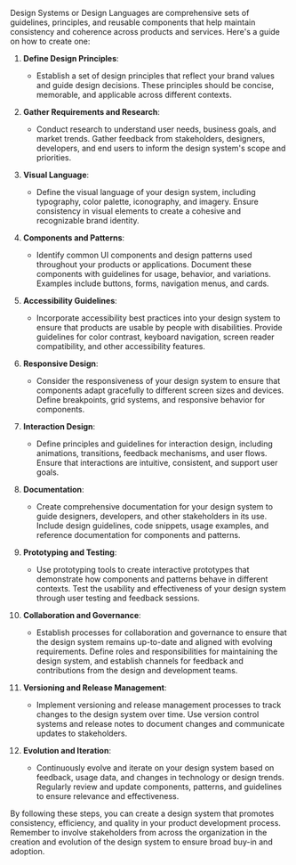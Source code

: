 Design Systems or Design Languages are comprehensive sets of guidelines, principles, and reusable components that help maintain consistency and coherence across products and services. Here's a guide on how to create one:

1. **Define Design Principles**:

   - Establish a set of design principles that reflect your brand values and guide design decisions. These principles should be concise, memorable, and applicable across different contexts.

2. **Gather Requirements and Research**:

   - Conduct research to understand user needs, business goals, and market trends. Gather feedback from stakeholders, designers, developers, and end users to inform the design system's scope and priorities.

3. **Visual Language**:

   - Define the visual language of your design system, including typography, color palette, iconography, and imagery. Ensure consistency in visual elements to create a cohesive and recognizable brand identity.

4. **Components and Patterns**:

   - Identify common UI components and design patterns used throughout your products or applications. Document these components with guidelines for usage, behavior, and variations. Examples include buttons, forms, navigation menus, and cards.

5. **Accessibility Guidelines**:

   - Incorporate accessibility best practices into your design system to ensure that products are usable by people with disabilities. Provide guidelines for color contrast, keyboard navigation, screen reader compatibility, and other accessibility features.

6. **Responsive Design**:

   - Consider the responsiveness of your design system to ensure that components adapt gracefully to different screen sizes and devices. Define breakpoints, grid systems, and responsive behavior for components.

7. **Interaction Design**:

   - Define principles and guidelines for interaction design, including animations, transitions, feedback mechanisms, and user flows. Ensure that interactions are intuitive, consistent, and support user goals.

8. **Documentation**:

   - Create comprehensive documentation for your design system to guide designers, developers, and other stakeholders in its use. Include design guidelines, code snippets, usage examples, and reference documentation for components and patterns.

9. **Prototyping and Testing**:

   - Use prototyping tools to create interactive prototypes that demonstrate how components and patterns behave in different contexts. Test the usability and effectiveness of your design system through user testing and feedback sessions.

10. **Collaboration and Governance**:

    - Establish processes for collaboration and governance to ensure that the design system remains up-to-date and aligned with evolving requirements. Define roles and responsibilities for maintaining the design system, and establish channels for feedback and contributions from the design and development teams.

11. **Versioning and Release Management**:

    - Implement versioning and release management processes to track changes to the design system over time. Use version control systems and release notes to document changes and communicate updates to stakeholders.

12. **Evolution and Iteration**:
    - Continuously evolve and iterate on your design system based on feedback, usage data, and changes in technology or design trends. Regularly review and update components, patterns, and guidelines to ensure relevance and effectiveness.

By following these steps, you can create a design system that promotes consistency, efficiency, and quality in your product development process. Remember to involve stakeholders from across the organization in the creation and evolution of the design system to ensure broad buy-in and adoption.
